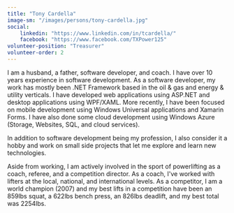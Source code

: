 ```yaml
---
title: "Tony Cardella"
image-sm: "/images/persons/tony-cardella.jpg"
social:
    linkedin: "https://www.linkedin.com/in/tcardella/"
    facebook: "https://www.facebook.com/TXPower125"
volunteer-position: "Treasurer"
volunteer-order: 2
---
```

I am a husband, a father, software developer, and coach. I have over 10 years experience in software development. As a software developer, my work has mostly been .NET Framework based in the oil & gas and energy & utility verticals. I have developed web applications using ASP.NET and desktop applications using WPF/XAML. More recently, I have been focused on mobile development using Windows Universal applications and Xamarin Forms. I have also done some cloud development using Windows Azure (Storage, Websites, SQL, and cloud services).
<!--excerpt-->

In addition to software development being my profession, I also consider it a hobby and work on small side projects that let me explore and learn new technologies.

Aside from working, I am actively involved in the sport of powerlifting as a coach, referee, and a competition director. As a coach, I've worked with lifters at the local, national, and international levels. As a competitor, I am a world champion (2007) and my best lifts in a competition have been an 859lbs squat, a 622lbs bench press, an 826lbs deadlift, and my best total was 2254lbs.
